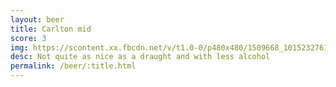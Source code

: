 ```yaml
---
layout: beer
title: Carlton mid
score: 3
img: https://scontent.xx.fbcdn.net/v/t1.0-0/p480x480/1509668_10152327617473745_370150087_n.jpg?oh=e258e1a7420a320f9b90d642e81fc2c7&oe=588A9A3D
desc: Not quite as nice as a draught and with less alcohol
permalink: /beer/:title.html
---
```

